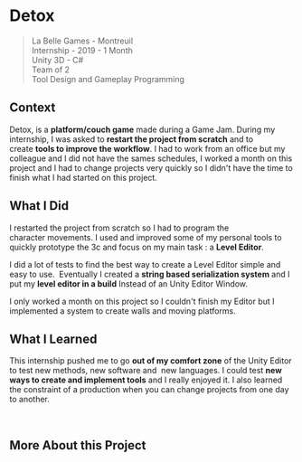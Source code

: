 # Detox

> La Belle Games - Montreuil  
> Internship - 2019 - 1 Month  
> Unity 3D - C#  
> Team of 2  
> Tool Design and Gameplay Programming  

## Context

Detox, is a **platform/couch game** made during a Game Jam. During my internship, I was asked to **restart the project from scratch** and to create **tools to improve the workflow**. I had to work from an office but my colleague and I did not have the sames schedules, I worked a month on this project and I had to change projects very quickly so I didn't have the time to finish what I had started on this project.
​

## What I Did 

I restarted the project from scratch so I had to program the character movements. I used and improved some of my personal tools to quickly prototype the 3c and focus on my main task : a **Level Editor**. 

I did a lot of tests to find the best way to create a Level Editor simple and easy to use.  Eventually I created a **string based serialization system** and I put my **level editor in a build** Instead of an Unity Editor Window. 

I only worked a month on this project so I couldn't finish my Editor but I implemented a system to create walls and moving platforms. 


## What I Learned

This internship pushed me to go **out of my comfort zone** of the Unity Editor to test new methods, new software and  new languages. I could test **new ways to create and implement tools** and I really enjoyed it. I also learned the constraint of a production when you can change projects from one day to another. 

​
## More About this Project 

​